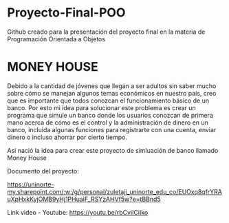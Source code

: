 # Proyecto-Final-POO
Github creado para la presentación del proyecto final en la materia de Programación Orientada a Objetos

# MONEY HOUSE

Debido a la cantidad de jóvenes que llegan a ser adultos sin saber mucho sobre cómo se manejan algunos temas económicos en nuestro país, creo que es importante que todos conozcan el funcionamiento básico de un banco. Por esto mi idea para solucionar este problema es crear un programa que simule un banco donde los usuarios conozcan de primera mano acerca de cómo es el control y la administración de dinero en un banco, incluida algunas funciones para registrarte con una cuenta, enviar dinero o incluso ahorrar por cierto tiempo. 

Así nació la idea para crear este proyecto de simluación de banco llamado Money House

Documento del proyecto: 

https://uninorte-my.sharepoint.com/:w:/g/personal/zuletajj_uninorte_edu_co/EUOxq8qfrYRAuXpHxkKyjOMB9yHj1PHuaiF_RSYzAHVf5w?e=tBBnd5 

Link video - Youtube:
https://youtu.be/rbCviICiIko 